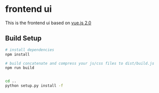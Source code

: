 # frontend ui

This is the frontend ui based on [vue.js 2.0](https://vuejs.org/)

## Build Setup

``` bash
# install dependencies
npm install

# build concatenate and compress your js/css files to dist/build.js
npm run build


cd ..
python setup.py install -f
```
